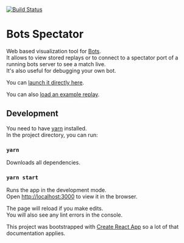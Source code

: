 [![Build Status](https://travis-ci.org/ChristianNorbertBraun/bots_spectator.svg?branch=master)](https://travis-ci.org/ChristianNorbertBraun/bots_spectator)

# Bots Spectator

Web based visualization tool for [Bots](https://github.com/markusfisch/bots).<br> 
It allows to view stored replays or to connect to a spectator port of a running bots server to see a match live.<br>
It's also useful for debugging your own bot. 

You can [launch it directly here](https://christiannorbertbraun.github.io/bots_spectator/).

You can also [load an example replay](http://bots.cdietze.de/?replay_url=https://raw.githubusercontent.com/ChristianNorbertBraun/bots_spectator/master/examples/boom.json).


## Development

You need to have [yarn](https://yarnpkg.com) installed.<br>
In the project directory, you can run:

### `yarn`

Downloads all dependencies.

### `yarn start`

Runs the app in the development mode.<br>
Open [http://localhost:3000](http://localhost:3000) to view it in the browser.

The page will reload if you make edits.<br>
You will also see any lint errors in the console.

This project was bootstrapped with [Create React App](https://github.com/facebook/create-react-app) so a lot of that documentation applies.
